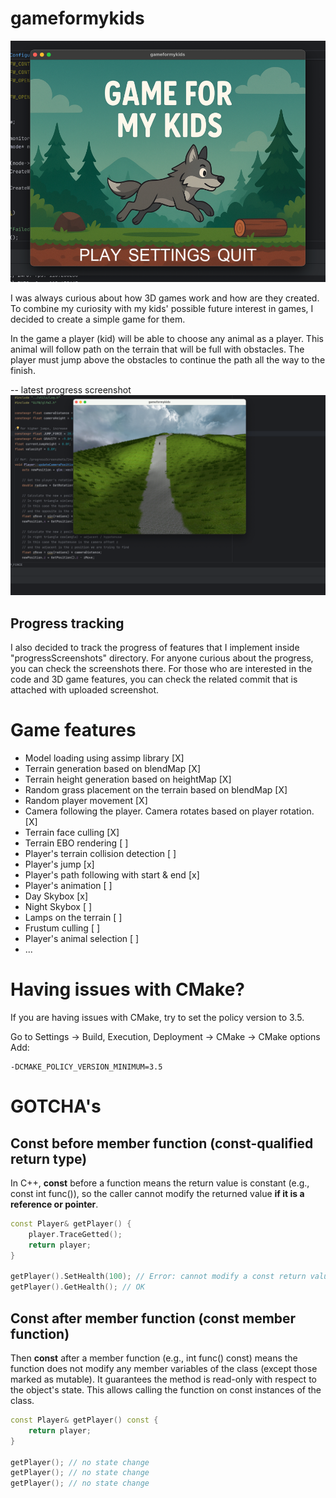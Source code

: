 # gameformykids

![img.png](progressScreenshots/menu.png)

I was always curious about how 3D games work and how are they created. To combine my curiosity with my kids' possible 
future interest in games, I decided to create a simple game for them.

In the game a player (kid) will be able to choose any animal as a player. This animal will follow
path on the terrain that will be full with obstacles. The player must jump above the obstacles to continue the path 
all the way to the finish.

-- latest progress screenshot
![14cameraFullyFollowsPlayer2.png](progressScreenshots/22playerJumps.png)

## Progress tracking 

I also decided to track the progress of features that I implement inside "progressScreenshots" directory. For anyone 
curious about the progress, you can check the screenshots there. For those who are interested in the code and 3D game
features, you can check the related commit that is attached with uploaded screenshot.

# Game features

- Model loading using assimp library [X]
- Terrain generation based on blendMap [X]
- Terrain height generation based on heightMap [X]
- Random grass placement on the terrain based on blendMap [X]
- Random player movement [X]
- Camera following the player. Camera rotates based on player rotation. [X]
- Terrain face culling [X]
- Terrain EBO rendering [ ]
- Player's terrain collision detection [ ]
- Player's jump [x]
- Player's path following with start & end [x]
- Player's animation [ ]
- Day Skybox [x] 
- Night Skybox [ ]
- Lamps on the terrain [ ]
- Frustum culling [ ]
- Player's animal selection [ ]
- ...

# Having issues with CMake?

If you are having issues with CMake, try to set the policy version to 3.5.

Go to Settings → Build, Execution, Deployment → CMake → CMake options
Add:
```
-DCMAKE_POLICY_VERSION_MINIMUM=3.5
```

# GOTCHA's

## Const before member function (const-qualified return type)

In C++, **const** before a function means the return value is constant (e.g., const int func()), so the caller cannot
modify the returned value **if it is a reference or pointer**.

```c++
const Player& getPlayer() {
    player.TraceGetted();
    return player;
}

getPlayer().SetHealth(100); // Error: cannot modify a const return value
getPlayer().GetHealth(); // OK
```

## Const after member function (const member function)

Then **const** after a member function (e.g., int func() const) means the function does not modify any member variables
of the class (except those marked as mutable). It guarantees the method is read-only with respect to the object's state.
This allows calling the function on const instances of the class.

```c++
const Player& getPlayer() const {
    return player;
}

getPlayer(); // no state change
getPlayer(); // no state change
getPlayer(); // no state change
```

